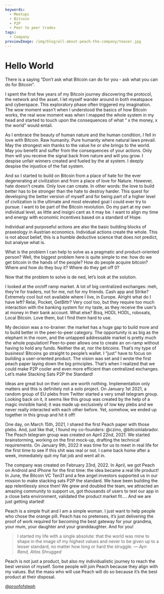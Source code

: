 ```yaml
---
keywords:
  - Meetups
  - Bitcoin
  - P2P
  - Peer to peer trades
tags:
  - Company
previewImage: /img/blog/all-about-peach-the-company/teaser.jpg
---
```

# Hello World

There is a saying “Don’t ask what Bitcoin can do for you - ask what you can do for Bitcoin”.

I spent the first few years of my Bitcoin journey discovering the
protocol, the network and the asset. I let myself wander around in
both meatspace and cyberspace. This exploratory phase often
triggered my imagination. The wow moment wasn’t when I
understood the basics of how Bitcoin works, the real wow moment
was when I mapped the whole system in my head and started to
touch upon the consequences of what “ x the money, x the world”
would entail.

As I embrace the beauty of human nature and the human condition,
I fell in love with Bitcoin. Raw humanity. Pure humanity where
natural laws prevail. May the strongest win thanks to the value he or
she brings to the world. May you benefit and suffer from the
consequences of your actions. Only then will you receive the signal
back from nature and will you grow. I despise unfair winners created
and fueled by the at system. I deeply despise the injustice of the
fiat system.

And so I started to build on Bitcoin from a place of hate for the ever
degenerating at civilization and from a place of love for Nature.
However, hate doesn’t create. Only love can create. In other words:
the love to build better has to be stronger than the hate to destroy
harder. This quest for developing the better version of myself and
for being part of a higher level of civilization is the ultimate and most
elevated goal I could ever try to pursue. I want to be part of the
Bitcoin revolution. Do my part at my own individual level, as little
and insigni cant as it may be. I want to align my time and energy
with economic incentives based on a standard of Hope.

Individual and purposeful actions are also the basic building blocks
of praxeology in Austrian economics. Individual actions create the
whole. This is not about belief, this is a humble deductive science
that does not predict, but analyse what is.

What is the problem I can help to solve as a pragmatic and product-oriented person?
Well, the biggest problem here is quite simple to me:
how do we get bitcoin in the hands of the people?
How do people acquire bitcoin?
Where and how do they buy it?
Where do they get off 0?

Now that the problem to solve is de ned, let’s look at the solution.

I looked at the on/off ramp market. A lot of big centralized
exchanges: meh, they’re for traders, not for me, not for my friends.
Cash app and Strike? Extremely cool but not available where I live,
in Europe. Alright what do I have left? Relai, Pocket, GetBittr? Very
cool too, but they require too much interaction with the banking
system for my taste, as they receive the user’s at money in their
bank account. What else? Bisq, HODL HODL, robosats, Local
Bitcoin. Love them, but I find them hard to use.

My decision was a no-brainer: the market has a huge gap to build
more and to build better in the peer-to-peer category. The
opportunity is as big as the elephant in the room, and the untapped
addressable market is pretty much the whole population!
Peer-to-peer allows one to create an on-ramp without having to
hold any funds. Neither the at, nor the bitcoins. That’s my type of
business! Bitcoins go straight to people’s wallet. I “just” have to
focus on building a user-oriented product. The vision was set and I
wrote the first peach paper laying down the big principles. That’s
when I realized that we could make P2P cooler and even more
efficient than centralized exchanges. Let’s make Stacking Sats P2P
the Standard!

Ideas are great but on their own are worth nothing. Implementation only
matters and this is definitely not a solo project. On January 1st
2021, a random group of EU plebs from Twitter started a very small
telegram group. Looking back on it, it seems like this group was
created by the help of a magic invisible hand; it was made up
exclusively of low key plebs and we never really interacted with
each other before. Yet, somehow, we ended up together in this
group and hit it off!

One day, on March 15th, 2021, I shared the first Peach paper with
those plebs. And, just like that, I found my co-founders: @czino,
@bitcoinlabrador. The Peach telegram group was created on April
22nd, 2021. We started brainstorming, working on the first mock-up,
drafting the technical requirements. On January 9th, 2022 it was
time for us to meet in real life for the first time to see if this shit was
real or not. I came back home after a week, immediately quit my fiat
job and went all in.

The company was created on February 23rd, 2022. In April, we got
Peach on Android and iPhone for the first time: the idea became a
real life product! In June, the Bitcoin VC Ten31 and a few angel
investors supported us in our mission to make stacking sats P2P
the standard. We have been building the app relentlessly since
then! We grew and doubled the team, we attracted an amazing
community to support us, got thousands of users to test our app in
a close beta environment, validated the product market fit.... And we
are just getting started!

Peach is a simple fruit and I am a simple woman. I just want to help
people who chose the orange pill. Peach has no pretenses, it’s just
delivering the proof of work required for becoming the best gateway
for your grandma, your mum, your daughter and your granddaughter.
And for you!

> I started my life with a single absolute: that the world was mine to
> shape in the image of my highest values and never to be given up
> to a lesser standard, no matter how long or hard the struggle.
<cite>— Ayn Rand, Atlas Shrugged</cite>

Peach is not just a product, but also my individualistic journey to
reach the best version of myself. Some people will join Peach
because they align with my values. But the mass who will use
Peach will do so because it’s the best product at their disposal.

[@proofofsteph](https://twitter.com/proofofsteph)
